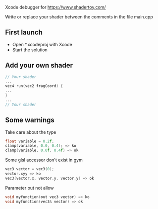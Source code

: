 Xcode debugger for https://www.shadertoy.com/

Write or replace your shader between the comments in the file main.cpp

## First launch
- Open *.xcodeproj with Xcode
- Start the solution

## Add your own shader


```cpp
// Your shader
...
vec4 run(vec2 fragCoord) {
...
}
...
// Your shader
```

## Some warnings
Take care about the type 

```cpp
float variable = 0.2f;
clamp(variable, 0.0, 0.4); => ko
clamp(variable, 0.0f, 0.4f) => ok
```

Some glsl accessor don't exist in gym

```cpp
vec3 vector = vec3(0);
vector.xyy => ko
vec3(vector.x, vector.y, vector.y) => ok
```

Parameter out not allow
```cpp
void myfunction(out vec3 vector) => ko
void myfunction(vec3& vector) => ok
```
